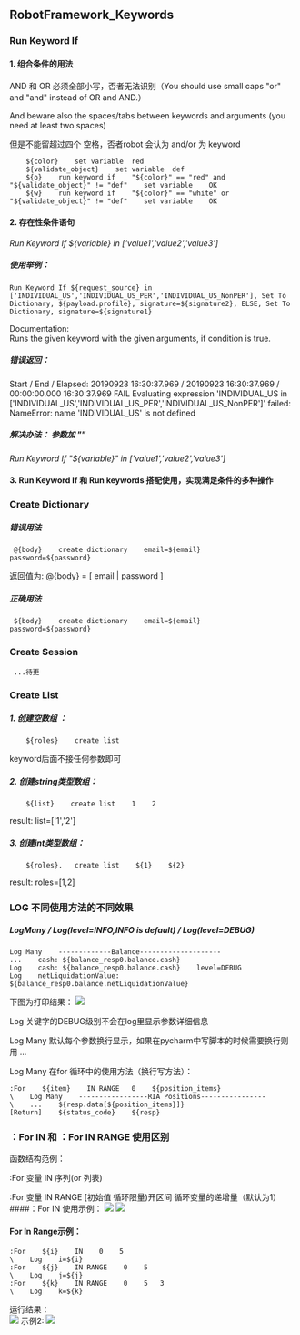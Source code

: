 ## RobotFramework_Keywords
### Run Keyword If
     
#### 1. 组合条件的用法
 AND 和 OR 必须全部小写，否者无法识别（You should use small caps "or" and "and" instead of OR and AND.）

And beware also the spaces/tabs between keywords and arguments (you need at least two spaces)

但是不能留超过四个 空格，否者robot 会认为  and/or 为 keyword

```
    ${color}    set variable  red
    ${validate_object}    set variable  def
    ${o}    run keyword if    "${color}" == "red" and "${validate_object}" != "def"    set variable    OK
    ${w}    run keyword if    "${color}" == "white" or "${validate_object}" != "def"    set variable    OK

```
#### 2. 存在性条件语句
   *Run Keyword If ${variable} in ['value1','value2','value3']*
   
##### 使用举例：
   
    Run Keyword If ${request_source} in ['INDIVIDUAL_US','INDIVIDUAL_US_PER','INDIVIDUAL_US_NonPER'], Set To Dictionary, ${payload.profile}, signature=${signature2}, ELSE, Set To Dictionary, signature=${signature1}
Documentation:  
Runs the given keyword with the given arguments, if condition is true.
##### 错误返回：
Start / End / Elapsed:  20190923 16:30:37.969 / 20190923 16:30:37.969 / 00:00:00.000
16:30:37.969    FAIL    Evaluating expression 'INDIVIDUAL_US in ['INDIVIDUAL_US','INDIVIDUAL_US_PER','INDIVIDUAL_US_NonPER']' failed: NameError: name 'INDIVIDUAL_US' is not defined

##### 解决办法： 参数加 ""
*Run Keyword If "${variable}" in ['value1','value2','value3']*


   
#### 3. Run Keyword If 和 Run keywords 搭配使用，实现满足条件的多种操作



### Create Dictionary
##### 错误用法
     @{body}    create dictionary    email=${email}    password=${password}
  返回值为:
	@{body} = [ email | password ]

##### 正确用法
     ${body}    create dictionary    email=${email}    password=${password}
     
     
     
### Create Session
     ...待更
     

### Create List
##### 1. 创建空数组 ： 
        ${roles}    create list
keyword后面不接任何参数即可
##### 2. 创建string类型数组：
        ${list}    create list    1    2
result: list=['1','2']
##### 3. 创建int类型数组：
        ${roles}.   create list    ${1}    ${2}
result: roles=[1,2]   
      
        
        
### LOG 不同使用方法的不同效果
##### LogMany /  Log(level=INFO,INFO is default) / Log(level=DEBUG)
    Log Many    -------------Balance--------------------    
    ...    cash: ${balance_resp0.balance.cash}
    Log    cash: ${balance_resp0.balance.cash}    level=DEBUG
    Log    netLiquidationValue: ${balance_resp0.balance.netLiquidationValue}
    
下图为打印结果：
![](/Users/zoe/Desktop/RobotFramework_Notes/image/loginfo.png)

Log 关键字的DEBUG级别不会在log里显示参数详细信息

Log Many 默认每个参数换行显示，如果在pycharm中写脚本的时候需要换行则用 ...

Log Many 在for 循环中的使用方法（换行写方法）：

    :For    ${item}    IN RANGE   0    ${position_items}
    \    Log Many    -----------------RIA Positions----------------
    \    ...    ${resp.data[${position_items}]}
    [Return]    ${status_code}    ${resp}


### ：For    IN  和 ：For    IN RANGE 使用区别
函数结构范例：

:For 变量  IN  序列(or 列表)

:For 变量  IN RANGE    [初始值    循环限量)开区间    循环变量的递增量（默认为1）
####：For IN 使用示例：
![](/Users/zoe/Desktop/RobotFramework_Notes/image/ForIn01.png)
![](/Users/zoe/Desktop/RobotFramework_Notes/image/ForIn02.png)

#### For In Range示例：
  
    :For    ${i}    IN    0    5
    \    Log    i=${i}
    :For    ${j}    IN RANGE    0    5
    \    Log    j=${j}
    :For    ${k}    IN RANGE    0    5   3
    \    Log    k=${k}
 运行结果：   
![](/Users/zoe/Desktop/RobotFramework_Notes/image/ForInRange01.png)
示例2:
![](/Users/zoe/Desktop/RobotFramework_Notes/image/ForInRange02.png)



      


